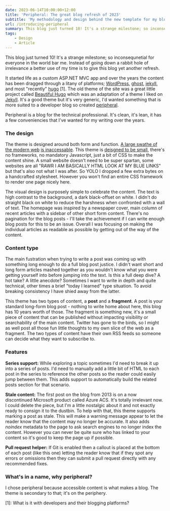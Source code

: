```yaml
---
date: 2023-06-14T10:00:00+12:00
title: 'Peripheral: The great blog refresh of 2023'
subtitle: 'My methodology and design behind the new template for my blob'
url: /introducing-peripheral
summary: This blog just turned 10! It's a strange milestone; so inconsequnetial for everyone in the world bar me. Instead of going down a rabbit hole of irrelevance a better use of my time is to give this blog yet another refresh. 
tags:
    - Design
    - Article
---
```


This blog just turned 10! It's a strange milestone; so inconsequnetial for everyone in the world bar me. Instead of going down a rabbit hole of irrelevance a better use of my time is to give this blog yet another refresh. 

It started life as a custom ASP.NET MVC app and over the years the content has been dragged through a litany of platforms; [WordPress](https://wordpress.com/), [ghost](https://ghost.org/), [jekyll](https://jekyllrb.com/), and most "recently" [hugo](https://gohugo.io/) [1]. The old theme of the site was a great little project called [Beautiful Hugo](https://github.com/halogenica/beautifulhugo) which was an adaptation of a theme I liked on [Jekyll](https://beautifuljekyll.com/). It's a good theme but it's very generic, I'd wanted something that is more suited to a developer blog so created [peripheral](https://github.com/myquay/hugo-theme-peripheral).

Peripheral is a blog for the technical professional. It's clean, it's lean, it has a few conveniencies that I've wanted for my writing over the years.

### The design

The theme is designed around both form and function. [A large swathe of the modern web](https://danluu.com/web-bloat/) [is inaccessable](https://idlewords.com/talks/website_obesity.htm). This theme is [deisgned to be small](https://benhoyt.com/writings/the-small-web-is-beautiful/), there's no frameworks, no mandatory Javascript, just a bit of CSS to make the content shine. A small website doesn't need to be super spartan, some websites are all "RAWR I AM BASICALLY HTML LOOK AT MY BLUE LINKS" but that's also not what I was after. So YOLO I dropped a few extra bytes on a handcrafted stylesheet. However you won't find an entire CSS framework to render one page nicely here.

The visual design is purposely simple to celebrate the content. The text is high contrast to the background, a dark black-offset on white. I didn't do straight black on white to reduce the harshness when confronted with a wall of text. The homepage was inspired by a newspaper cover, main column of recent articles with a sidebar of other short form content. There's no pagination for the blog posts - I'll take the achievement if I can write enough blog posts for this to be an issue. Overall I was focusing on making the individual articles as readable as possible by getting out of the way of the content.


### Content type

The main fustration when trying to write a post was coming up with something long enough to do a full blog post justice. I didn't want short and long form articles mashed together as you wouldn't know what you were getting yourself into before jumping into the text. Is this a full deep dive? A hot take? A little anecdote? Sometimes I want to write in depth and quite technical, other times a brief "today I learned" type situation. To avoid breaking consistency I have shied away from the latter. 

This theme has two types of content, a **post** and a **fragment**. A post is your standard long-form blog post - nothing to write home about here, this blog has 10 years worth of those. The fragment is something new, it's a small piece of content that can be published without impacting visibility or searchability of the main content. Twitter has gone to the birds, so I might as well post all those fun little thoughts to my own slice of the web as a fragment. The two types of content have their own RSS feeds so someone can decide what they want to subscribe to.

### Features

**Series support:** While exploring a topic sometimes I'd need to break it up into a series of posts. I'd need to manually add a little bit of HTML to each post in the series to reference the other posts so the reader could easily jump between them. This adds support to automatically build the related posts section for that scenario.

**Stale content:** The first post on the blog from 2013 is on a now discontinued Microsoft product called Azure ACS. It's totally irrelevant now. I could delete the piece, but I'm a little nostalgic about it and not exactly ready to consign it to the dustbin. To help with that, this theme supports marking a post as stale. This will make a warning message appear to let the reader know that the content may no longer be accurate. It also adds _noindex_ metadata to the page to ask search engines to no longer index the content. However you can never be quite sure who has linked to your content so it's good to keep the page up if possible.

**Pull request helper:** If Git is enabled then a callout is placed at the bottom of each post (like this one) letting the reader know that if they spot any errors or omissions then they can submit a pull request directly with any recommended fixes.

 ### What's in a name, why peripheral?

 I chose peripheral because accessible content is what makes a blog. The theme is secondary to that; it's on the periphery. 

[1]: What is it with developers and their blogging platforms?

